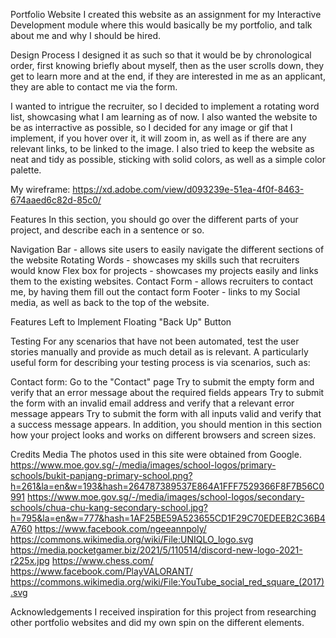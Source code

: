 Portfolio Website
I created this website as an assignment for my Interactive Development module where this would basically be my portfolio, and talk about me and why I should be hired.

Design Process
I designed it as such so that it would be by chronological order, first knowing briefly about myself, then as the user scrolls down, they get to learn more and at the end, if they are interested in me as an applicant, they are able to contact me via the form.

I wanted to intrigue the recruiter, so I decided to implement a rotating word list, showcasing what I am learning as of now.
I also wanted the website to be as interractive as possible, so I decided for any image or gif that I implement, if you hover over it, it will zoom in, as well as if there are any relevant links, to be linked to the image.
I also tried to keep the website as neat and tidy as possible, sticking with solid colors, as well as a simple color palette.

My wireframe: https://xd.adobe.com/view/d093239e-51ea-4f0f-8463-674aaed6c82d-85c0/

Features
In this section, you should go over the different parts of your project, and describe each in a sentence or so.

Navigation Bar - allows site users to easily navigate the different sections of the website
Rotating Words - showcases my skills such that recruiters would know
Flex box for projects - showcases my projects easily and links them to the existing websites.
Contact Form - allows recruiters to contact me, by having them fill out the contact form
Footer - links to my Social media, as well as back to the top of the website.

Features Left to Implement
Floating "Back Up" Button

Testing
For any scenarios that have not been automated, test the user stories manually and provide as much detail as is relevant. A particularly useful form for describing your testing process is via scenarios, such as:

Contact form:
Go to the "Contact" page
Try to submit the empty form and verify that an error message about the required fields appears
Try to submit the form with an invalid email address and verify that a relevant error message appears
Try to submit the form with all inputs valid and verify that a success message appears.
In addition, you should mention in this section how your project looks and works on different browsers and screen sizes.

Credits
Media
The photos used in this site were obtained from Google.
https://www.moe.gov.sg/-/media/images/school-logos/primary-schools/bukit-panjang-primary-school.png?h=261&la=en&w=193&hash=264787389537E864A1FFF7529366F8F7B56C0991
https://www.moe.gov.sg/-/media/images/school-logos/secondary-schools/chua-chu-kang-secondary-school.jpg?h=795&la=en&w=777&hash=1AF25BE59A523655CD1F29C70EDEEB2C36B4A760
https://www.facebook.com/ngeeannpoly/
https://commons.wikimedia.org/wiki/File:UNIQLO_logo.svg
https://media.pocketgamer.biz/2021/5/110514/discord-new-logo-2021-r225x.jpg
https://www.chess.com/
https://www.facebook.com/PlayVALORANT/
https://commons.wikimedia.org/wiki/File:YouTube_social_red_square_(2017).svg

Acknowledgements
I received inspiration for this project from researching other portfolio websites and did my own spin on the different elements.